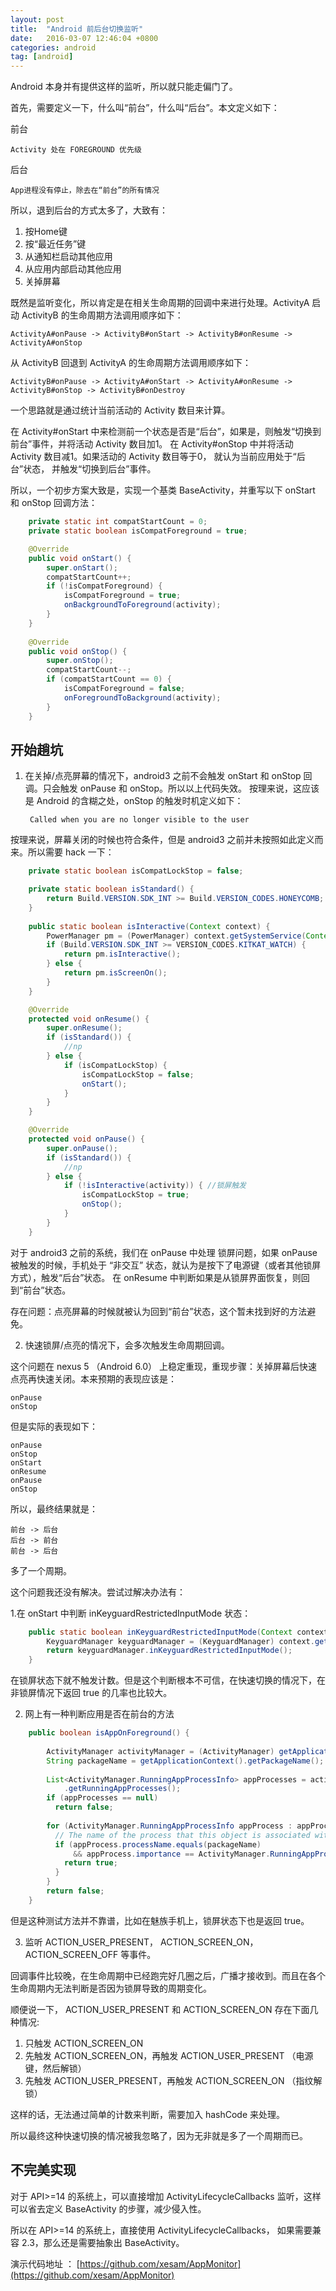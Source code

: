 ```yaml
---
layout: post
title:  "Android 前后台切换监听"
date:   2016-03-07 12:46:04 +0800
categories: android
tag: [android]
---
```


Android 本身并有提供这样的监听，所以就只能走偏门了。

首先，需要定义一下，什么叫“前台”，什么叫“后台”。本文定义如下：

前台

    Activity 处在 FOREGROUND 优先级

后台

    App进程没有停止，除去在“前台”的所有情况

所以，退到后台的方式太多了，大致有：

1. 按Home键
2. 按“最近任务”键
3. 从通知栏启动其他应用
4. 从应用内部启动其他应用
5. 关掉屏幕

既然是监听变化，所以肯定是在相关生命周期的回调中来进行处理。ActivityA 启动 ActivityB 的生命周期方法调用顺序如下：

    ActivityA#onPause -> ActivityB#onStart -> ActivityB#onResume -> ActivityA#onStop

从 ActivityB 回退到 ActivityA 的生命周期方法调用顺序如下：

    ActivityB#onPause -> ActivityA#onStart -> ActivityA#onResume -> ActivityB#onStop -> ActivityB#onDestroy


一个思路就是通过统计当前活动的 Activity 数目来计算。

在 Activity#onStart 中来检测前一个状态是否是“后台”，如果是，则触发“切换到前台”事件，并将活动 Activity 数目加1。
在 Activity#onStop 中并将活动 Activity 数目减1。如果活动的 Activity 数目等于0，
就认为当前应用处于“后台”状态， 并触发“切换到后台”事件。

所以，一个初步方案大致是，实现一个基类 BaseActivity，并重写以下 onStart 和 onStop 回调方法：

```java
    private static int compatStartCount = 0;
    private static boolean isCompatForeground = true;

    @Override
    public void onStart() {
        super.onStart();
        compatStartCount++;
        if (!isCompatForeground) {
            isCompatForeground = true;
            onBackgroundToForeground(activity);
        }
    }
    
    @Override
    public void onStop() {
        super.onStop();
        compatStartCount--;
        if (compatStartCount == 0) {
            isCompatForeground = false;
            onForegroundToBackground(activity);
        }
    }
```

## 开始趟坑

1. 在关掉/点亮屏幕的情况下，android3 之前不会触发 onStart 和 onStop 回调。只会触发 onPause 和 onStop。所以以上代码失效。
按理来说，这应该是 Android 的含糊之处，onStop 的触发时机定义如下：

        Called when you are no longer visible to the user
    
按理来说，屏幕关闭的时候也符合条件，但是 android3 之前并未按照如此定义而来。所以需要 hack 一下：

```java
    private static boolean isCompatLockStop = false;

    private static boolean isStandard() {
        return Build.VERSION.SDK_INT >= Build.VERSION_CODES.HONEYCOMB;
    }
    
    public static boolean isInteractive(Context context) {
        PowerManager pm = (PowerManager) context.getSystemService(Context.POWER_SERVICE);
        if (Build.VERSION.SDK_INT >= VERSION_CODES.KITKAT_WATCH) {
            return pm.isInteractive();
        } else {
            return pm.isScreenOn();
        }
    }

    @Override
    protected void onResume() {
        super.onResume();
        if (isStandard()) {
            //np
        } else {
            if (isCompatLockStop) {
                isCompatLockStop = false;
                onStart();
            }
        }
    }

    @Override
    protected void onPause() {
        super.onPause();
        if (isStandard()) {
            //np
        } else {
            if (!isInteractive(activity)) { //锁屏触发
                isCompatLockStop = true;
                onStop();
            }
        }
    }
``` 

对于 android3 之前的系统，我们在 onPause 中处理 锁屏问题，如果 onPause 被触发的时候，手机处于 “非交互” 状态，就认为是按下了电源键（或者其他锁屏方式），触发“后台”状态。
在 onResume 中判断如果是从锁屏界面恢复，则回到“前台”状态。

存在问题：点亮屏幕的时候就被认为回到“前台”状态，这个暂未找到好的方法避免。

2. 快速锁屏/点亮的情况下，会多次触发生命周期回调。

这个问题在 nexus 5 （Android 6.0） 上稳定重现，重现步骤：关掉屏幕后快速点亮再快速关闭。本来预期的表现应该是：
    
    onPause
    onStop

但是实际的表现如下：

    onPause
    onStop
    onStart
    onResume
    onPause
    onStop

所以，最终结果就是：
    
    前台 -> 后台
    后台 -> 前台 
    前台 -> 后台
    
多了一个周期。

这个问题我还没有解决。尝试过解决办法有：

1.在 onStart 中判断 inKeyguardRestrictedInputMode 状态：

```java
    public static boolean inKeyguardRestrictedInputMode(Context context) {
        KeyguardManager keyguardManager = (KeyguardManager) context.getSystemService(Context.KEYGUARD_SERVICE);
        return keyguardManager.inKeyguardRestrictedInputMode();
    }
``` 

在锁屏状态下就不触发计数。但是这个判断根本不可信，在快速切换的情况下，在非锁屏情况下返回 true 的几率也比较大。

2. 网上有一种判断应用是否在前台的方法

```java
    public boolean isAppOnForeground() {
    
        ActivityManager activityManager = (ActivityManager) getApplicationContext().getSystemService(Context.ACTIVITY_SERVICE); 
        String packageName = getApplicationContext().getPackageName(); 
        
        List<ActivityManager.RunningAppProcessInfo> appProcesses = activityManager 
            .getRunningAppProcesses(); 
        if (appProcesses == null) 
          return false; 
        
        for (ActivityManager.RunningAppProcessInfo appProcess : appProcesses) { 
          // The name of the process that this object is associated with. 
          if (appProcess.processName.equals(packageName) 
              && appProcess.importance == ActivityManager.RunningAppProcessInfo.IMPORTANCE_FOREGROUND) { 
            return true; 
          } 
        } 
        return false; 
    } 
``` 

但是这种测试方法并不靠谱，比如在魅族手机上，锁屏状态下也是返回 true。

3. 监听 ACTION_USER_PRESENT， ACTION_SCREEN_ON， ACTION_SCREEN_OFF 等事件。

回调事件比较晚，在生命周期中已经跑完好几圈之后，广播才接收到。而且在各个生命周期内无法判断是否因为锁屏导致的周期变化。

顺便说一下， ACTION_USER_PRESENT 和 ACTION_SCREEN_ON 存在下面几种情况:

1. 只触发 ACTION_SCREEN_ON
2. 先触发 ACTION_SCREEN_ON，再触发 ACTION_USER_PRESENT （电源键，然后解锁）
3. 先触发 ACTION_USER_PRESENT，再触发 ACTION_SCREEN_ON （指纹解锁）

这样的话，无法通过简单的计数来判断，需要加入 hashCode 来处理。

所以最终这种快速切换的情况被我忽略了，因为无非就是多了一个周期而已。

## 不完美实现

对于 API>=14 的系统上，可以直接增加 ActivityLifecycleCallbacks 监听，这样可以省去定义 BaseActivity 的步骤，减少侵入性。

所以在 API>=14 的系统上，直接使用 ActivityLifecycleCallbacks， 如果需要兼容 2.3，那么还是需要抽象出 BaseActivity。

演示代码地址 ： [https://github.com/xesam/AppMonitor](https://github.com/xesam/AppMonitor)


